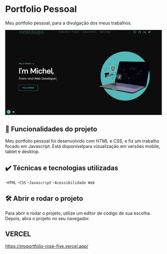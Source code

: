 # Portfolio Pessoal

Meu portfolio pessoal, para a divulgação dos meus trabalhos.

<img src="./assets/screeshot.png" alt="Portfolio">

## 🔨 Funcionalidades do projeto

Meu portfolio pessoal foi desenvolvido com HTML e CSS, e fiz um trabalho focado em Javascript. Está disponívelpara vizualização em versões mobile, tablet e desktop.

## ✔️ Técnicas e tecnologias utilizadas

-`HTML`
-`CSS`
-`Javascript`
-`Acessibilidade Web`

## 🛠️ Abrir e rodar o projeto

Para abrir e rodar o projeto, utilize um editor de código de sua escolha.
Depois, abra o projeto no seu navegador.

## VERCEL 
https://myportfolio-rose-five.vercel.app/
